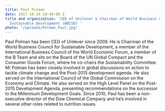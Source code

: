 ```yaml
---
title: Paul Polman
date: 2017-10-24 19:49:00 Z
title and organization: 'CEO of Unilever & Chairman of World Business Council for
  Sustainable Development (WBCSD) '
photo: "/uploads/Polman_Paul.jpg"
---
```


Paul Polman has been CEO of Unilever since 2009. He is Chairman of the World Business Council for Sustainable Development, a member of the International Business Council of the World Economic Forum, a member of the B Team and sits on the Board of the UN Global Compact and the Consumer Goods Forum, where he co-chairs the Sustainability Committee. Mr Polman has been closely involved in global discussions on action to tackle climate change and the Post-2015 development agenda. He also served on the International Council of the Global Commission on the Economy and Climate. He also served on the High Level Panel on the Post-2015 Development Agenda, presenting recommendations on the successor to the Millennium Development Goals. Since 2010, Paul has been a non-executive director of the Dow Chemical Company and he’s involved in several other roles related to nutrition issues.